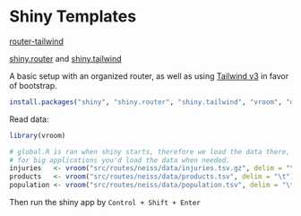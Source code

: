 # Shiny Templates

[router-tailwind](https://github.com/shiny-templates/router-tailwind)

[shiny.router](https://appsilon.github.io/shiny.router) and [shiny.tailwind](https://github.com/kylebutts/shiny.tailwind)

A basic setup with an organized router, as well as using [Tailwind v3]() in favor of bootstrap.

```R
install.packages("shiny", "shiny.router", "shiny.tailwind", "vroom", "dplyr", "ggplot2", "forcats")
```

Read data:
```R
library(vroom)

# global.R is ran when shiny starts, therefore we load the data there, but ideally
# for big applications you'd load the data when needed.
injuries   <- vroom("src/routes/neiss/data/injuries.tsv.gz", delim = "\t")
products   <- vroom("src/routes/neiss/data/products.tsv", delim = "\t")
population <- vroom("src/routes/neiss/data/population.tsv", delim = "\t")
```
Then run the shiny app by `Control + Shift + Enter`

<img src="https://github.com/shiny-templates/router-tailwind/images/router-tailwind.PNG" alt=""/>